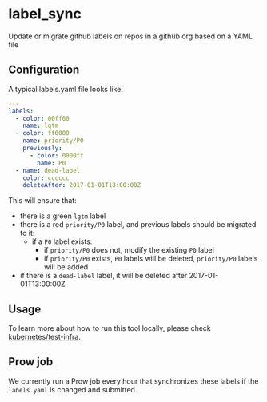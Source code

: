 # label_sync

Update or migrate github labels on repos in a github org based on a YAML file

## Configuration

A typical labels.yaml file looks like:

```yaml
---
labels:
  - color: 00ff00
    name: lgtm
  - color: ff0000
    name: priority/P0
    previously:
      - color: 0000ff
        name: P0
  - name: dead-label
    color: cccccc
    deleteAfter: 2017-01-01T13:00:00Z
```

This will ensure that:

- there is a green `lgtm` label
- there is a red `priority/P0` label, and previous labels should be migrated to
  it:
  - if a `P0` label exists:
    - if `priority/P0` does not, modify the existing `P0` label
    - if `priority/P0` exists, `P0` labels will be deleted, `priority/P0` labels
      will be added
- if there is a `dead-label` label, it will be deleted after
  2017-01-01T13:00:00Z

## Usage

To learn more about how to run this tool locally, please check [kubernetes/test-infra](https://github.com/kubernetes/test-infra/blob/master/label_sync/README.md#usage).

## Prow job

We currently run a Prow job every hour that synchronizes these labels if the
`labels.yaml` is changed and submitted.
